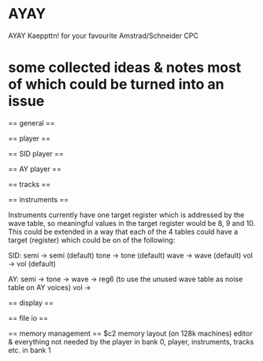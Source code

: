 AYAY
====

AYAY Kaeppttn! for your favourite Amstrad/Schneider CPC


some collected ideas & notes most of which could be turned into an issue
====


== general ==

== player ==

== SID player ==

== AY player ==

== tracks ==

== instruments ==

Instruments currently have one target register which is addressed by the wave table, so meaningful values in the target register would be 8, 9 and 10. This could be extended in a way that each of the 4 tables could have a target (register) which could be on of the following: 

SID:
semi -> semi (default)
tone -> tone (default)
wave -> wave (default)
vol -> vol (default)

AY:
semi ->
tone ->
wave -> reg6 (to use the unused wave table as noise table on AY voices)
vol ->

== display ==

== file io ==

== memory management ==
$c2 memory layout (on 128k machines) editor & everything not needed by the player in bank 0,
player, instruments, tracks etc. in bank 1



